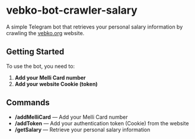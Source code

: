# vebko-bot-crawler-salary

A simple Telegram bot that retrieves your personal salary information by crawling the [vebko.org](https://vebko.org) website.

## Getting Started

To use the bot, you need to:

1. **Add your Melli Card number**
2. **Add your website Cookie (token)**

## Commands

- **/addMelliCard** — Add your Melli Card number
- **/addToken** — Add your authentication token (Cookie) from the website
- **/getSalary** — Retrieve your personal salary information

